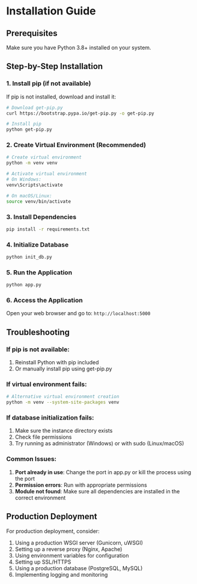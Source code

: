 # Installation Guide

## Prerequisites

Make sure you have Python 3.8+ installed on your system.

## Step-by-Step Installation

### 1. Install pip (if not available)

If pip is not installed, download and install it:

```bash
# Download get-pip.py
curl https://bootstrap.pypa.io/get-pip.py -o get-pip.py

# Install pip
python get-pip.py
```

### 2. Create Virtual Environment (Recommended)

```bash
# Create virtual environment
python -m venv venv

# Activate virtual environment
# On Windows:
venv\Scripts\activate

# On macOS/Linux:
source venv/bin/activate
```

### 3. Install Dependencies

```bash
pip install -r requirements.txt
```

### 4. Initialize Database

```bash
python init_db.py
```

### 5. Run the Application

```bash
python app.py
```

### 6. Access the Application

Open your web browser and go to: `http://localhost:5000`

## Troubleshooting

### If pip is not available:
1. Reinstall Python with pip included
2. Or manually install pip using get-pip.py

### If virtual environment fails:
```bash
# Alternative virtual environment creation
python -m venv --system-site-packages venv
```

### If database initialization fails:
1. Make sure the instance directory exists
2. Check file permissions
3. Try running as administrator (Windows) or with sudo (Linux/macOS)

### Common Issues:

1. **Port already in use**: Change the port in app.py or kill the process using the port
2. **Permission errors**: Run with appropriate permissions
3. **Module not found**: Make sure all dependencies are installed in the correct environment

## Production Deployment

For production deployment, consider:

1. Using a production WSGI server (Gunicorn, uWSGI)
2. Setting up a reverse proxy (Nginx, Apache)
3. Using environment variables for configuration
4. Setting up SSL/HTTPS
5. Using a production database (PostgreSQL, MySQL)
6. Implementing logging and monitoring
